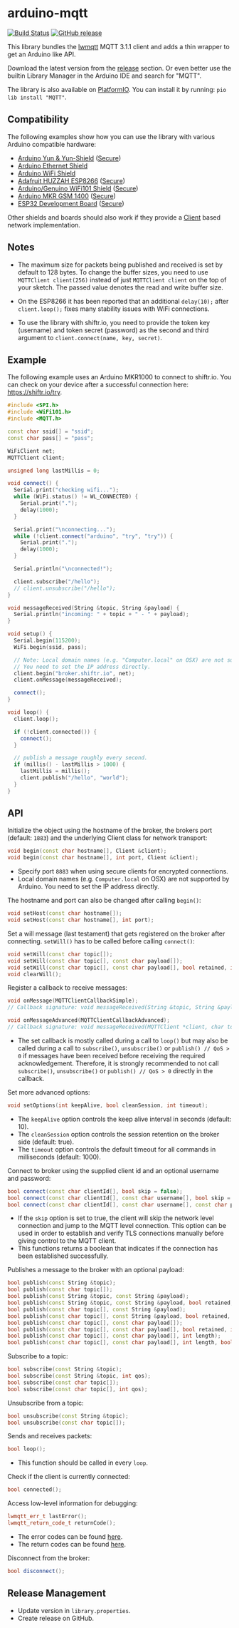 # arduino-mqtt

[![Build Status](https://travis-ci.org/256dpi/arduino-mqtt.svg?branch=master)](https://travis-ci.org/256dpi/arduino-mqtt)
[![GitHub release](https://img.shields.io/github/release/256dpi/arduino-mqtt.svg)](https://github.com/256dpi/arduino-mqtt/releases)

This library bundles the [lwmqtt](https://github.com/256dpi/lwmqtt) MQTT 3.1.1 client and adds a thin wrapper to get an Arduino like API.

Download the latest version from the [release](https://github.com/256dpi/arduino-mqtt/releases) section. Or even better use the builtin Library Manager in the Arduino IDE and search for "MQTT".

The library is also available on [PlatformIO](https://platformio.org/lib/show/617/MQTT). You can install it by running: `pio lib install "MQTT"`. 

## Compatibility

The following examples show how you can use the library with various Arduino compatible hardware:

- [Arduino Yun & Yun-Shield](https://github.com/256dpi/arduino-mqtt/blob/master/examples/ArduinoYun/ArduinoYun.ino) ([Secure](https://github.com/256dpi/arduino-mqtt/blob/master/examples/ArduinoYunSecure/ArduinoYunSecure.ino))
- [Arduino Ethernet Shield](https://github.com/256dpi/arduino-mqtt/blob/master/examples/ArduinoEthernetShield/ArduinoEthernetShield.ino)    
- [Arduino WiFi Shield](https://github.com/256dpi/arduino-mqtt/blob/master/examples/ArduinoWiFiShield/ArduinoWiFiShield.ino)
- [Adafruit HUZZAH ESP8266](https://github.com/256dpi/arduino-mqtt/blob/master/examples/AdafruitHuzzahESP8266/AdafruitHuzzahESP8266.ino) ([Secure](https://github.com/256dpi/arduino-mqtt/blob/master/examples/AdafruitHuzzahESP8266Secure/AdafruitHuzzahESP8266Secure.ino))
- [Arduino/Genuino WiFi101 Shield](https://github.com/256dpi/arduino-mqtt/blob/master/examples/ArduinoWiFi101/ArduinoWiFi101.ino) ([Secure](https://github.com/256dpi/arduino-mqtt/blob/master/examples/ArduinoWiFi101Secure/ArduinoWiFi101Secure.ino))
- [Arduino MKR GSM 1400](https://github.com/256dpi/arduino-mqtt/blob/master/examples/ArduinoMKRGSM1400/ArduinoMKRGSM1400.ino) ([Secure](https://github.com/256dpi/arduino-mqtt/blob/master/examples/ArduinoMKRGSM1400Secure/ArduinoMKRGSM1400Secure.ino))
- [ESP32 Development Board](https://github.com/256dpi/arduino-mqtt/blob/master/examples/ESP32DevelopmentBoard/ESP32DevelopmentBoard.ino) ([Secure](https://github.com/256dpi/arduino-mqtt/blob/master/examples/ESP32DevelopmentBoardSecure/ESP32DevelopmentBoardSecure.ino))

Other shields and boards should also work if they provide a [Client](https://www.arduino.cc/en/Reference/ClientConstructor) based network implementation.

## Notes

- The maximum size for packets being published and received is set by default to 128 bytes. To change the buffer sizes, you need to use `MQTTClient client(256)` instead of just `MQTTClient client` on the top of your sketch. The passed value denotes the read and write buffer size.

- On the ESP8266 it has been reported that an additional `delay(10);` after `client.loop();` fixes many stability issues with WiFi connections.

- To use the library with shiftr.io, you need to provide the token key (username) and token secret (password) as the second and third argument to `client.connect(name, key, secret)`. 

## Example

The following example uses an Arduino MKR1000 to connect to shiftr.io. You can check on your device after a successful connection here: https://shiftr.io/try.

```c++
#include <SPI.h>
#include <WiFi101.h>
#include <MQTT.h>

const char ssid[] = "ssid";
const char pass[] = "pass";

WiFiClient net;
MQTTClient client;

unsigned long lastMillis = 0;

void connect() {
  Serial.print("checking wifi...");
  while (WiFi.status() != WL_CONNECTED) {
    Serial.print(".");
    delay(1000);
  }

  Serial.print("\nconnecting...");
  while (!client.connect("arduino", "try", "try")) {
    Serial.print(".");
    delay(1000);
  }

  Serial.println("\nconnected!");

  client.subscribe("/hello");
  // client.unsubscribe("/hello");
}

void messageReceived(String &topic, String &payload) {
  Serial.println("incoming: " + topic + " - " + payload);
}

void setup() {
  Serial.begin(115200);
  WiFi.begin(ssid, pass);

  // Note: Local domain names (e.g. "Computer.local" on OSX) are not supported by Arduino.
  // You need to set the IP address directly.
  client.begin("broker.shiftr.io", net);
  client.onMessage(messageReceived);

  connect();
}

void loop() {
  client.loop();

  if (!client.connected()) {
    connect();
  }

  // publish a message roughly every second.
  if (millis() - lastMillis > 1000) {
    lastMillis = millis();
    client.publish("/hello", "world");
  }
}
```

## API

Initialize the object using the hostname of the broker, the brokers port (default: `1883`) and the underlying Client class for network transport:

```c++
void begin(const char hostname[], Client &client);
void begin(const char hostname[], int port, Client &client);
```

- Specify port `8883` when using secure clients for encrypted connections.
- Local domain names (e.g. `Computer.local` on OSX) are not supported by Arduino. You need to set the IP address directly.

The hostname and port can also be changed after calling `begin()`:

```c++
void setHost(const char hostname[]);
void setHost(const char hostname[], int port);
```

Set a will message (last testament) that gets registered on the broker after connecting. `setWill()` has to be called before calling `connect()`:

```c++
void setWill(const char topic[]);
void setWill(const char topic[], const char payload[]);
void setWill(const char topic[], const char payload[], bool retained, int qos);
void clearWill();
```

Register a callback to receive messages:

```c++
void onMessage(MQTTClientCallbackSimple);
// Callback signature: void messageReceived(String &topic, String &payload) {}

void onMessageAdvanced(MQTTClientCallbackAdvanced);
// Callback signature: void messageReceived(MQTTClient *client, char topic[], char payload[], int payload_length) {}
```

- The set callback is mostly called during a call to `loop()` but may also be called during a call to `subscribe()`, `unsubscribe()` or `publish() // QoS > 0` if messages have been received before receiving the required acknowledgement. Therefore, it is strongly recommended to not call `subscribe()`, `unsubscribe()` or `publish() // QoS > 0` directly in the callback.

Set more advanced options:

```c++
void setOptions(int keepAlive, bool cleanSession, int timeout);
```

- The `keepAlive` option controls the keep alive interval in seconds (default: 10).
- The `cleanSession` option controls the session retention on the broker side (default: true).
- The `timeout` option controls the default timeout for all commands in milliseconds (default: 1000). 

Connect to broker using the supplied client id and an optional username and password:

```c++
bool connect(const char clientId[], bool skip = false);
bool connect(const char clientId[], const char username[], bool skip = false);
bool connect(const char clientId[], const char username[], const char password[], bool skip = false);
```

- If the `skip` option is set to true, the client will skip the network level connection and jump to the MQTT level connection. This option can be used in order to establish and verify TLS connections manually before giving control to the MQTT client. 
- This functions returns a boolean that indicates if the connection has been established successfully.

Publishes a message to the broker with an optional payload:

```c++
bool publish(const String &topic);
bool publish(const char topic[]);
bool publish(const String &topic, const String &payload);
bool publish(const String &topic, const String &payload, bool retained, int qos);
bool publish(const char topic[], const String &payload);
bool publish(const char topic[], const String &payload, bool retained, int qos);
bool publish(const char topic[], const char payload[]);
bool publish(const char topic[], const char payload[], bool retained, int qos);
bool publish(const char topic[], const char payload[], int length);
bool publish(const char topic[], const char payload[], int length, bool retained, int qos);
```

Subscribe to a topic:

```c++
bool subscribe(const String &topic);
bool subscribe(const String &topic, int qos); 
bool subscribe(const char topic[]);
bool subscribe(const char topic[], int qos);
```

Unsubscribe from a topic:

```c++
bool unsubscribe(const String &topic);
bool unsubscribe(const char topic[]);
```

Sends and receives packets:

```c++
bool loop();
```

- This function should be called in every `loop`.

Check if the client is currently connected:

```c++
bool connected();
```

Access low-level information for debugging:

```c++
lwmqtt_err_t lastError();
lwmqtt_return_code_t returnCode();
```

- The error codes can be found [here](https://github.com/256dpi/lwmqtt/blob/master/include/lwmqtt.h#L11).
- The return codes can be found [here](https://github.com/256dpi/lwmqtt/blob/master/include/lwmqtt.h#L243).

Disconnect from the broker:

```c++
bool disconnect();
```

## Release Management

- Update version in `library.properties`.
- Create release on GitHub.
